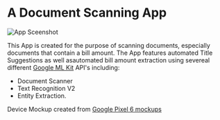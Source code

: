 # A Document Scanning App
![App Sceenshot](https://i.imgur.com/iPv9T5i.png)

This App is created for the purpose of scanning documents, especially documents that contain a bill amount.
The App features automated Title Suggestions as well asautomated bill amount extraction using severeal different [Google ML Kit](https://developers.google.com/ml-kit) API's including:
- Document Scanner
- Text Recognition V2
- Entity Extraction.



Device Mockup created from [Google Pixel 6 mockups](https://deviceframes.com/templates/google-pixel-6)

